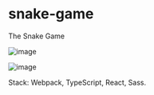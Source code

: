 # snake-game

The Snake Game

![image](https://user-images.githubusercontent.com/82656000/223212941-9897bb21-b84e-4e1c-ad7d-05304028d193.png)

![image](https://user-images.githubusercontent.com/82656000/223213742-72afd66d-94fa-4399-9f8c-40bfb33b8e80.png)

Stack: Webpack, TypeScript, React, Sass.
